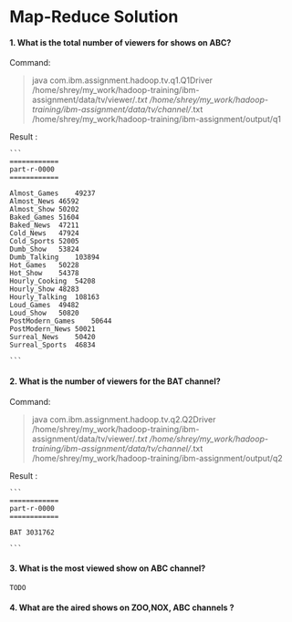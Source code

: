 Map-Reduce Solution
========

#### 1. What is the total number of viewers for shows on ABC?

Command:

>java com.ibm.assignment.hadoop.tv.q1.Q1Driver /home/shrey/my_work/hadoop-training/ibm-assignment/data/tv/viewer/*.txt /home/shrey/my_work/hadoop-training/ibm-assignment/data/tv/channel/*.txt  /home/shrey/my_work/hadoop-training/ibm-assignment/output/q1
		
Result :

	```
	============
	part-r-0000
	============
	
	Almost_Games	49237
	Almost_News	46592
	Almost_Show	50202
	Baked_Games	51604
	Baked_News	47211
	Cold_News	47924
	Cold_Sports	52005
	Dumb_Show	53824
	Dumb_Talking	103894
	Hot_Games	50228
	Hot_Show	54378
	Hourly_Cooking	54208
	Hourly_Show	48283
	Hourly_Talking	108163
	Loud_Games	49482
	Loud_Show	50820
	PostModern_Games	50644
	PostModern_News	50021
	Surreal_News	50420
	Surreal_Sports	46834
	
	```
	
#### 2. What is the number of viewers for the BAT channel?

Command:

>java com.ibm.assignment.hadoop.tv.q2.Q2Driver /home/shrey/my_work/hadoop-training/ibm-assignment/data/tv/viewer/*.txt /home/shrey/my_work/hadoop-training/ibm-assignment/data/tv/channel/*.txt  /home/shrey/my_work/hadoop-training/ibm-assignment/output/q2
		
Result :

	```
	============
	part-r-0000
	============
	
	BAT	3031762
	
	```	

#### 3. What is the most viewed show on ABC channel?

```
TODO
```

#### 4. What are the aired shows on ZOO,NOX, ABC channels ?


